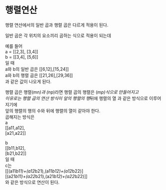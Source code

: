# 행렬연산

행렬 연산에서의 일반 곱과 행렬 곱은 다르게 적용이 된다.  

일반 곱은 각 위치의 요소끼리 곱하는 식으로 적용이 되는데   

예를 들어  
a = [[2,3],
    [3,4]]  
b = [[3,4],
    [5,6]]  
일 때  
a와 b의 일반 곱은 [[6,12],[15,24]]  
a와 b의 행렬 곱은 [[21,26],[29,36]]  
과 같은 값이 나오게 된다.  

행렬 곱은 행렬(m*n)과 (n*p)라면 행렬 곱의 행렬은 (m*p)식으로 만들어지고  
이유로는 행렬 곱의 연산 방식이 앞의 행렬의 행*뒤에 행렬의 열 과 같은 방식으로 이루어지기에  
앞의 행렬의 행의 수와 뒤에 행렬의 열이 같아야 한다.  
곱해지는 방식은  
a  
[[a11,a12],  
[a21,a22]]

b  
[[b11,b12],  
[b21,b22]]  
일 때  
c는  
[[(a11*b11)+(a12*b21),(a11*b12)+(a12*b22)]  
[(a21*b11)+(a22*b21),(a21*b12)+(a22*b22)]]  
와 같은 방식으로 연산이 된다.